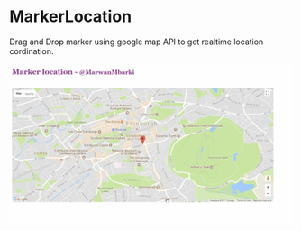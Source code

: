 # MarkerLocation
Drag and Drop marker using google map API to get realtime location cordination.

<img src='https://github.com/MarwanMbarki/MarkerLocation/blob/master/map.gif' alt=''>
